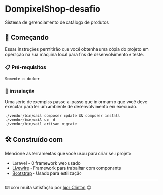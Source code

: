 # DompixelShop-desafio

Sistema de gerenciamento de catálogo de produtos

## 🚀 Começando

Essas instruções permitirão que você obtenha uma cópia do projeto em operação na sua máquina local para fins de desenvolvimento e teste.

### 📋 Pré-requisitos

```
Somente o docker
```

### 🔧 Instalação

Uma série de exemplos passo-a-passo que informam o que você deve executar para ter um ambiente de desenvolvimento em execução.

```
./vendor/bin/sail composer update && composer install
./vendor/bin/sail up -d
./vendor/bin/sail artisan migrate
```


## 🛠️ Construído com

Mencione as ferramentas que você usou para criar seu projeto

* [Laravel](https://laravel.com/docs/10.x) - O framework web usado
* [Livewire](https://laravel-livewire.com/) - Framework para trabalhar com components
* [Bootstrap](https://getbootstrap.com/docs/5.0/getting-started/introduction/) - Usado para estilização


---
⌨️ com muita satisfação por [Igor Clinton](https://github.com/IgorOliveira852) 😊
